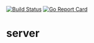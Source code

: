 [![Build Status](https://travis-ci.com/syn-inc/server.svg?branch=master)](https://travis-ci.com/syn-inc/server)
[![Go Report Card](https://goreportcard.com/badge/github.com/syn-inc/server)](https://goreportcard.com/report/github.com/syn-inc/server)

# server
